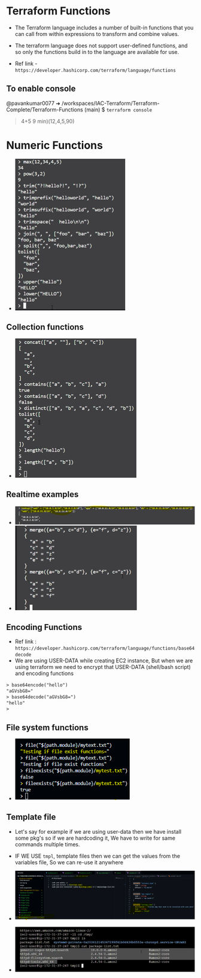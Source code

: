 # Terraform Functions

- The Terraform language includes a number of built-in functions that you can call from within expressions to transform and combine values.
- The terraform language does not support user-defined functions, and so only the functions build in to the language are available for use.

- Ref link - ``` https://developer.hashicorp.com/terraform/language/functions ```

To enable console
--
@pavankumar0077 ➜ /workspaces/IAC-Terraform/Terraform-Complete/Terraform-Functions (main) $ ``` terraform console ```
> 4+5
9
> min)(12,4,5,90)

Numeric Functions
==
- ![alt text](image.png)

Collection functions
--
- ![alt text](image-1.png)

Realtime examples
--
- ![alt text](image-2.png)
- ![alt text](image-3.png)

Encoding Functions
--
- Ref link : ``` https://developer.hashicorp.com/terraform/language/functions/base64decode ```
- We are using USER-DATA while creating EC2 instance, But when we are using terraform we need to encrypt that USER-DATA (shell/bash script) and encoding functions

```
> base64encode("hello")
"aGVsbG8="
> base64decode("aGVsbG8=")
"hello"
>  
```

File system functions
--
- ![alt text](image-4.png)

Template file
--
- Let's say for example if we are using user-data then we have install some pkg's so if we are hardcoding it, We have to write for same commands multiple times.
- IF WE USE ``` tmpl ```, template files then we can get the values from the variables file, So we can re-use it anywhere
- ![alt text](image-5.png)

- ![alt text](image-6.png)